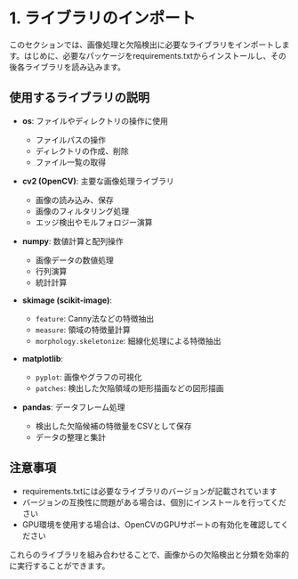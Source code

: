 # 1. ライブラリのインポート

このセクションでは、画像処理と欠陥検出に必要なライブラリをインポートします。はじめに、必要なパッケージをrequirements.txtからインストールし、その後各ライブラリを読み込みます。

## 使用するライブラリの説明

- **os**: ファイルやディレクトリの操作に使用
  - ファイルパスの操作
  - ディレクトリの作成、削除
  - ファイル一覧の取得

- **cv2 (OpenCV)**: 主要な画像処理ライブラリ
  - 画像の読み込み、保存
  - 画像のフィルタリング処理
  - エッジ検出やモルフォロジー演算

- **numpy**: 数値計算と配列操作
  - 画像データの数値処理
  - 行列演算
  - 統計計算

- **skimage (scikit-image)**:
  - `feature`: Canny法などの特徴抽出
  - `measure`: 領域の特徴量計算
  - `morphology.skeletonize`: 細線化処理による特徴抽出

- **matplotlib**:
  - `pyplot`: 画像やグラフの可視化
  - `patches`: 検出した欠陥領域の矩形描画などの図形描画

- **pandas**: データフレーム処理
  - 検出した欠陥候補の特徴量をCSVとして保存
  - データの整理と集計

## 注意事項
- requirements.txtには必要なライブラリのバージョンが記載されています
- バージョンの互換性に問題がある場合は、個別にインストールを行ってください
- GPU環境を使用する場合は、OpenCVのGPUサポートの有効化を確認してください

これらのライブラリを組み合わせることで、画像からの欠陥検出と分類を効率的に実行することができます。
